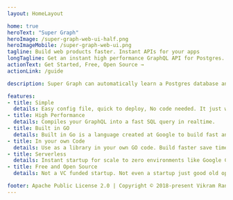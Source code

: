 ```yaml
---
layout: HomeLayout

home: true
heroText: "Super Graph"
heroImage: /super-graph-web-ui-half.png
heroImageMobile: /super-graph-web-ui.png
tagline: Build web products faster. Instant APIs for your apps
longTagline: Get an instant high performance GraphQL API for Postgres. No code needed. GraphQL is automatically transformed into efficient database queries.
actionText: Get Started, Free, Open Source →
actionLink: /guide

description: Super Graph can automatically learn a Postgres database and instantly serve it as a fast and secured GraphQL API. It comes with tools to create a new app and manage it's database. You get it all, a very productive developer and a highly scalable app backend. It's designed to work well on serverless platforms by Google, AWS, Microsoft, etc. The goal is to save you a ton of time and money so you can focus on you're apps core value.

features:
- title: Simple
  details: Easy config file, quick to deploy, No code needed. It just works.
- title: High Performance
  details: Compiles your GraphQL into a fast SQL query in realtime.
- title: Built in GO
  details: Built in Go is a language created at Google to build fast and secure web services.
- title: In your own Code
  details: Use as a library in your own GO code. Build faster save time and money.
- title: Serverless
  details: Instant startup for scale to zero environments like Google Cloud Run, App Engine, AWS Lambda
- title: Free and Open Source
  details: Not a VC funded startup. Not even a startup just good old open source code

footer: Apache Public License 2.0 | Copyright © 2018-present Vikram Rangnekar
---
```

